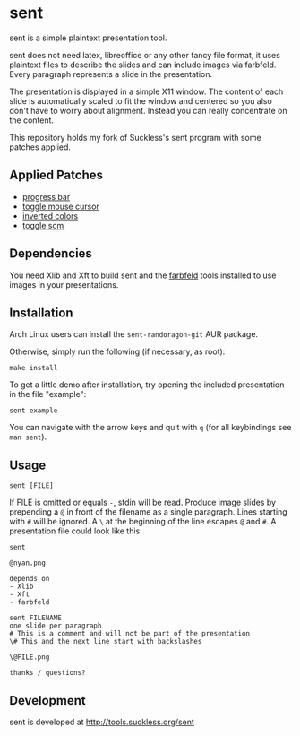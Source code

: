 # sent

sent is a simple plaintext presentation tool.

sent does not need latex, libreoffice or any other fancy file format, it uses
plaintext files to describe the slides and can include images via farbfeld.
Every paragraph represents a slide in the presentation.

The presentation is displayed in a simple X11 window. The content of each slide
is automatically scaled to fit the window and centered so you also don't have to
worry about alignment. Instead you can really concentrate on the content.

This repository holds my fork of Suckless's sent program with some patches applied.

## Applied Patches

- [progress bar](https://tools.suckless.org/sent/patches/progress-bar/)
- [toggle mouse cursor](https://tools.suckless.org/sent/patches/toggle_cursor/)
- [inverted colors](https://tools.suckless.org/sent/patches/inverted-colors/)
- [toggle scm](https://tools.suckless.org/sent/patches/toggle-scm/)

## Dependencies

You need Xlib and Xft to build sent and the [farbfeld](https://tools.suckless.org/farbfeld/) tools installed to use
images in your presentations.

## Installation

Arch Linux users can install the `sent-randoragon-git` AUR package.

Otherwise, simply run the following (if necessary, as root):

    make install

To get a little demo after installation, try opening the included presentation in the file "example":

    sent example

You can navigate with the arrow keys and quit with `q` (for all keybindings see `man sent`).

## Usage

	sent [FILE]

If FILE is omitted or equals `-`, stdin will be read. Produce image slides by
prepending a `@` in front of the filename as a single paragraph. Lines starting
with `#` will be ignored. A `\` at the beginning of the line escapes `@` and
`#`. A presentation file could look like this:

	sent
	
	@nyan.png
	
	depends on
	- Xlib
	- Xft
	- farbfeld
	
	sent FILENAME
	one slide per paragraph
	# This is a comment and will not be part of the presentation
	\# This and the next line start with backslashes
	
	\@FILE.png
	
	thanks / questions?


## Development

sent is developed at http://tools.suckless.org/sent
